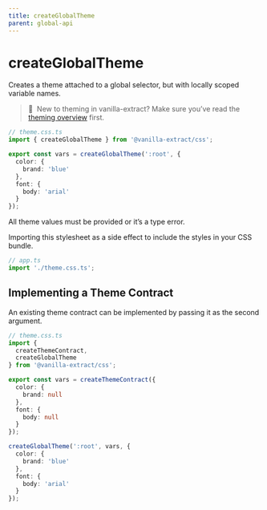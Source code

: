 ```yaml
---
title: createGlobalTheme
parent: global-api
---
```


# createGlobalTheme

Creates a theme attached to a global selector, but with locally scoped variable names.

> 🎨&nbsp;&nbsp;New to theming in vanilla-extract? Make sure you’ve read the [theming overview](/documentation/theming) first.

```ts compiled
// theme.css.ts
import { createGlobalTheme } from '@vanilla-extract/css';

export const vars = createGlobalTheme(':root', {
  color: {
    brand: 'blue'
  },
  font: {
    body: 'arial'
  }
});
```

All theme values must be provided or it’s a type error.

Importing this stylesheet as a side effect to include the styles in your CSS bundle.

```ts
// app.ts
import './theme.css.ts';
```

## Implementing a Theme Contract

An existing theme contract can be implemented by passing it as the second argument.

```ts compiled
// theme.css.ts
import {
  createThemeContract,
  createGlobalTheme
} from '@vanilla-extract/css';

export const vars = createThemeContract({
  color: {
    brand: null
  },
  font: {
    body: null
  }
});

createGlobalTheme(':root', vars, {
  color: {
    brand: 'blue'
  },
  font: {
    body: 'arial'
  }
});
```
